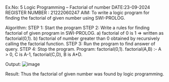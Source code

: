 Ex.No: 5 Logic Programming – Factorial of number
DATE:23-09-2024
REGISTER NUMBER : 21222060247
AIM:
To write a logic program for finding the factorial of given number using SWI-PROLOG.

Algorithm:
STEP 1: Start the program
STEP 2: Write a rules for finding factorial of given program in SWI-PROLOG.
a) factorial of 0 is 1 => written as factorial(0,1).
b) factorial of number greater than 0 obtained by recursively calling the factorial function.
STEP 3: Run the program to find answer of query.
STEP 4: Stop the program.
Program:
factorial(0,1). factorial(A,B) :-
A > 0, C is A-1, factorial(C,D),        B is A*D.

Output:
![image](https://github.com/user-attachments/assets/62e68490-1ff9-40c7-bc81-8b601626dfba)

Result:
Thus the factorial of given number was found by logic programming.



